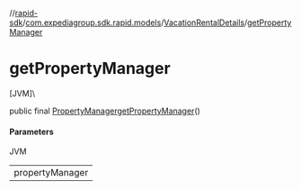 //[rapid-sdk](../../../index.md)/[com.expediagroup.sdk.rapid.models](../index.md)/[VacationRentalDetails](index.md)/[getPropertyManager](get-property-manager.md)

# getPropertyManager

[JVM]\

public final [PropertyManager](../-property-manager/index.md)[getPropertyManager](get-property-manager.md)()

#### Parameters

JVM

| |
|---|
| propertyManager |
